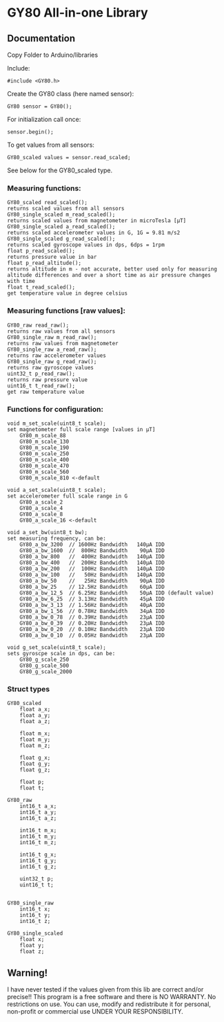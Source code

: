 # GY80 All-in-one Library

## Documentation

Copy Folder to Arduino/libraries

Include:

	#include <GY80.h>

Create the GY80 class (here named sensor):
	
	GY80 sensor = GY80();

For initialization call once:

	sensor.begin();

To get values from all sensors:

	GY80_scaled values = sensor.read_scaled;
	
See below for the GY80_scaled type.

### Measuring functions:

    GY80_scaled read_scaled();
	returns scaled values from all sensors
    GY80_single_scaled m_read_scaled();
	returns scaled values from magnetometer in microTesla [µT]
    GY80_single_scaled a_read_scaled();
	returns scaled accelerometer values in G, 1G = 9.81 m/s2
    GY80_single_scaled g_read_scaled();
	returns scaled gyroscope values in dps, 6dps = 1rpm
    float p_read_scaled();
	returns pressure value in bar
    float p_read_altitude();
	returns altitude in m - not accurate, better used only for measuring
	altitude differences and over a short time as air pressure changes 
	with time
    float t_read_scaled();
	get temperature value in degree celsius
	
### Measuring functions [raw values]:

    GY80_raw read_raw();
	returns raw values from all sensors
    GY80_single_raw m_read_raw();
	returns raw values from magnetometer
    GY80_single_raw a_read_raw();
	returns raw accelerometer values
    GY80_single_raw g_read_raw();
	returns raw gyroscope values 
    uint32_t p_read_raw();
	returns raw pressure value
    uint16_t t_read_raw();
	get raw temperature value

### Functions for configuration:

    void m_set_scale(uint8_t scale);
	set magnetometer full scale range [values in µT]
		GY80_m_scale_88
		GY80_m_scale_130
		GY80_m_scale_190
		GY80_m_scale_250
		GY80_m_scale_400
		GY80_m_scale_470
		GY80_m_scale_560
		GY80_m_scale_810 <-default

    void a_set_scale(uint8_t scale);
	set accelerometer full scale range in G
		GY80_a_scale_2
		GY80_a_scale_4
		GY80_a_scale_8
		GY80_a_scale_16	<-default

    void a_set_bw(uint8_t bw);
	set measuring frequency, can be:
		GY80_a_bw_3200 	// 1600Hz Bandwidth   140µA IDD
		GY80_a_bw_1600 	//  800Hz Bandwidth    90µA IDD
		GY80_a_bw_800  	//  400Hz Bandwidth   140µA IDD
		GY80_a_bw_400  	//  200Hz Bandwidth   140µA IDD
		GY80_a_bw_200  	//  100Hz Bandwidth   140µA IDD
		GY80_a_bw_100  	//   50Hz Bandwidth   140µA IDD
		GY80_a_bw_50   	//   25Hz Bandwidth    90µA IDD
		GY80_a_bw_25   	// 12.5Hz Bandwidth    60µA IDD
		GY80_a_bw_12_5 	// 6.25Hz Bandwidth    50µA IDD (default value)
		GY80_a_bw_6_25 	// 3.13Hz Bandwidth    45µA IDD
		GY80_a_bw_3_13 	// 1.56Hz Bandwidth    40µA IDD
		GY80_a_bw_1_56 	// 0.78Hz Bandwidth    34µA IDD
		GY80_a_bw_0_78 	// 0.39Hz Bandwidth    23µA IDD
		GY80_a_bw_0_39 	// 0.20Hz Bandwidth    23µA IDD
		GY80_a_bw_0_20 	// 0.10Hz Bandwidth    23µA IDD
		GY80_a_bw_0_10 	// 0.05Hz Bandwidth    23µA IDD

    void g_set_scale(uint8_t scale);
	sets gyroscpe scale in dps, can be:
		GY80_g_scale_250
		GY80_g_scale_500
		GY80_g_scale_2000


### Struct types
	
	GY80_scaled
	    float a_x;
	    float a_y;
	    float a_z;
	
	    float m_x;
	    float m_y;
	    float m_z;
	
	    float g_x;
	    float g_y;
	    float g_z;
	
	    float p;
	    float t;
	
	GY80_raw
	    int16_t a_x;
	    int16_t a_y;
	    int16_t a_z;
	
	    int16_t m_x;
	    int16_t m_y;
	    int16_t m_z;
	
	    int16_t g_x;
	    int16_t g_y;
	    int16_t g_z;
	
	    uint32_t p;
	    uint16_t t;

	
	GY80_single_raw
	    int16_t x;
	    int16_t y;
	    int16_t z;
	
	GY80_single_scaled
	    float x;
	    float y;
	    float z;

## Warning!
I have never tested if the values given from this lib are correct and/or precise!!
This program is a free software and there is NO WARRANTY.
No restrictions on use. You can use, modify and redistribute it for
personal, non-profit or commercial use UNDER YOUR RESPONSIBILITY.
